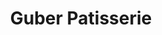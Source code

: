---
title: "Guber Patisserie"
url: /ciudad-autonoma-de-buenos-aires/guber-patisserie/
shop: Konditorei
---